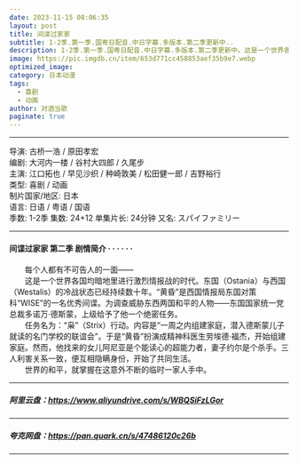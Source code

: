 ```yaml
---
date: 2023-11-15 08:06:35
layout: post
title: 间谍过家家
subtitle: 1-2季.第一季.国粤日配音.中日字幕.多版本.第二季更新中..
description: 1-2季.第一季.国粤日配音.中日字幕.多版本.第二季更新中。这是一个世界各国均暗地里进行激烈情报战的时代。东国与西国的冷战状态已经持续数十年。“黄昏”是西国情报局东国对策科“WISE”的一名优秀间谍...
image: https://pic.imgdb.cn/item/653d771cc458853aef35b9e7.webp
optimized_image: 
category: 日本动漫
tags:
  - 喜剧
  - 动画
author: 对酒当歌
paginate: true
---
```



---

导演: 古桥一浩 / 原田孝宏  
编剧: 大河内一楼 / 谷村大四郎 / 久尾步  
主演: 江口拓也 / 早见沙织 / 种崎敦美 / 松田健一郎 / 吉野裕行  
类型: 喜剧 / 动画  
制片国家/地区: 日本  
语言: 日语 / 粤语 / 国语  
季数: 1-2季
集数: 24+12
单集片长: 24分钟
又名: スパイファミリー

---

#### 间谍过家家 第二季 剧情简介 · · · · · ·

　　每个人都有不可告人的一面——  
　　这是一个世界各国均暗地里进行激烈情报战的时代。东国（Ostania）与西国（Westalis）的冷战状态已经持续数十年。“黄昏”是西国情报局东国对策科“WISE”的一名优秀间谍。为调查威胁东西两国和平的人物——东国国家统一党总裁多诺万·德斯蒙，上级给予了他一个绝密任务。  
　　任务名为：“枭”（Strix）行动。内容是“一周之内组建家庭，潜入德斯蒙儿子就读的名门学校的联谊会”。于是“黄昏”扮演成精神科医生劳埃德·福杰，开始组建家庭。然而，他找来的女儿阿尼亚是个能读心的超能力者，妻子约尔是个杀手。三人利害关系一致，便互相隐瞒身份，开始了共同生活。  
　　世界的和平，就掌握在这意外不断的临时一家人手中。  

---

##### 阿里云盘：<https://www.aliyundrive.com/s/WBQSiFzLGor>

---

##### 夸克网盘：<https://pan.quark.cn/s/47486120c26b>

---
